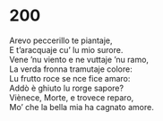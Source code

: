 # 200
  
Arevo peccerillo te piantaje,  
E t’aracquaje cu’ lu mio surore.  
Vene ’nu viento e ne vuttaje ’nu ramo,  
La verda fronna tramutaje colore:  
Lu frutto roce se nce fice amaro:  
Addò è ghiuto lu rorge sapore?  
Viènece, Morte, e trovece reparo,  
Mo’ che la bella mia ha cagnato amore.

